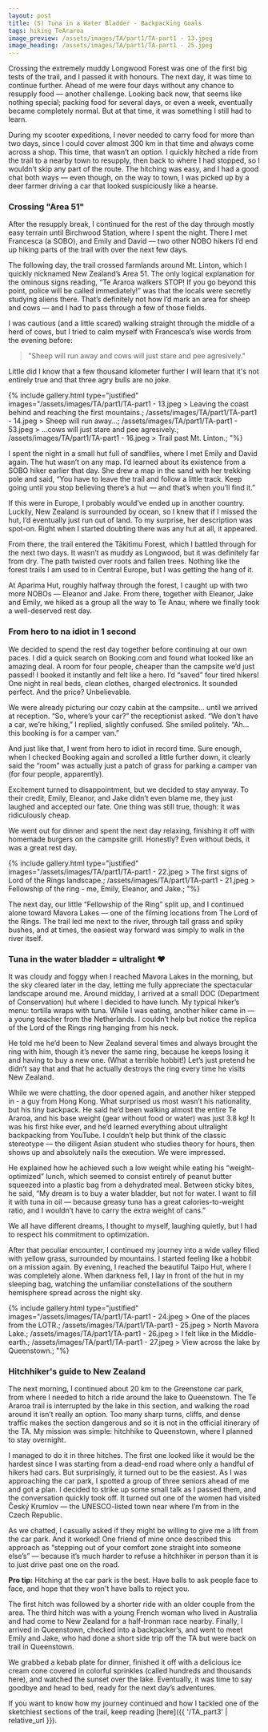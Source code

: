 ```yaml
---
layout: post
title: (5) Tuna in a Water Bladder - Backpacking Goals
tags: hiking TeAraroa
image_preview: /assets/images/TA/part1/TA-part1 - 13.jpeg
image_heading: /assets/images/TA/part1/TA-part1 - 25.jpeg
---
```


Crossing the extremely muddy Longwood Forest was one of the first big tests of the trail, and I passed it with honours. The next day, it was time to continue further. Ahead of me were four days without any chance to resupply food — another challenge. Looking back now, that seems like nothing special; packing food for several days, or even a week, eventually became completely normal. But at that time, it was something I still had to learn.

During my scooter expeditions, I never needed to carry food for more than two days, since I could cover almost 300 km in that time and always come across a shop. This time, that wasn’t an option. I quickly hitched a ride from the trail to a nearby town to resupply, then back to where I had stopped, so I wouldn’t skip any part of the route. The hitching was easy, and I had a good chat both ways — even though, on the way to town, I was picked up by a deer farmer driving a car that looked suspiciously like a hearse. 

### Crossing "Area 51"

After the resupply break, I continued for the rest of the day through mostly easy terrain until Birchwood Station, where I spent the night. There I met Francesca (a SOBO), and Emily and David — two other NOBO hikers I’d end up hiking parts of the trail with over the next few days.

The following day, the trail crossed farmlands around Mt. Linton, which I quickly nicknamed New Zealand’s Area 51. The only logical explanation for the ominous signs reading, “Te Araroa walkers STOP! If you go beyond this point, police will be called immediately!” was that the locals were secretly studying aliens there. That’s definitely not how I’d mark an area for sheep and cows — and I had to pass through a few of those fields.

I was cautious (and a little scared) walking straight through the middle of a herd of cows, but I tried to calm myself with Francesca’s wise words from the evening before:

> "Sheep will run away and cows will just stare and pee agresively."  

Little did I know that a few thousand kilometer further I will learn that it's not entirely true and that three agry bulls are no joke.

{% include gallery.html 
	type="justified" 
	images="/assets/images/TA/part1/TA-part1 - 13.jpeg > Leaving the coast behind and reaching the first mountains.;
			/assets/images/TA/part1/TA-part1 - 14.jpeg > Sheep will run away...;
			/assets/images/TA/part1/TA-part1 - 53.jpeg > ...cows will just stare and pee agresively.;
			/assets/images/TA/part1/TA-part1 - 16.jpeg > Trail past Mt. Linton.;
			"%}

I spent the night in a small hut full of sandflies, where I met Emily and David again. The hut wasn’t on any map. I’d learned about its existence from a SOBO hiker earlier that day. She drew a map in the sand with her trekking pole and said, “You have to leave the trail and follow a little track. Keep going until you stop believing there’s a hut — and that’s when you’ll find it.”

If this were in Europe, I probably would’ve ended up in another country. Luckily, New Zealand is surrounded by ocean, so I knew that if I missed the hut, I’d eventually just run out of land. To my surprise, her description was spot-on. Right when I started doubting there was any hut at all, it appeared.

From there, the trail entered the Tākitimu Forest, which I battled through for the next two days. It wasn’t as muddy as Longwood, but it was definitely far from dry. The path twisted over roots and fallen trees. Nothing like the forest trails I am used to in Central Europe, but I was getting the hang of it.

At Aparima Hut, roughly halfway through the forest, I caught up with two more NOBOs — Eleanor and Jake. From there, together with Eleanor, Jake and Emily, we hiked as a group all the way to Te Anau, where we finally took a well-deserved rest day.

### From hero to na idiot in 1 second

We decided to spend the rest day together before continuing at our own paces. I did a quick search on Booking.com and found what looked like an amazing deal. A room for four people, cheaper than the campsite we’d just passed! I booked it instantly and felt like a hero. I’d “saved” four tired hikers! One night in real beds, clean clothes, charged electronics. It sounded perfect. And the price? Unbelievable.

We were already picturing our cozy cabin at the campsite… until we arrived at reception.
“So, where’s your car?” the receptionist asked.
“We don’t have a car, we’re hiking,” I replied, slightly confused.
She smiled politely. “Ah… this booking is for a camper van.”

And just like that, I went from hero to idiot in record time. Sure enough, when I checked Booking again and scrolled a little further down, it clearly said the “room” was actually just a patch of grass for parking a camper van (for four people, apparently).

Excitement turned to disappointment, but we decided to stay anyway. To their credit, Emily, Eleanor, and Jake didn’t even blame me, they just laughed and accepted our fate. One thing was still true, though: it was ridiculously cheap.

We went out for dinner and spent the next day relaxing, finishing it off with homemade burgers on the campsite grill. Honestly? Even without beds, it was a great rest day.

 {% include gallery.html 
	type="justified" 
	images="/assets/images/TA/part1/TA-part1 - 22.jpeg > The first signs of Lord of the Rings landscape.;
			/assets/images/TA/part1/TA-part1 - 21.jpeg > Fellowship of the ring - me, Emily, Eleanor, and Jake.;
			"%}

The next day, our little “Fellowship of the Ring” split up, and I continued alone toward Mavora Lakes — one of the filming locations from The Lord of the Rings. The trail led me next to the river, through tall grass and spiky bushes, and at times, the easiest way forward was simply to walk in the river itself.

### Tuna in the water bladder = ultralight ❤️

It was cloudy and foggy when I reached Mavora Lakes in the morning, but the sky cleared later in the day, letting me fully appreciate the spectacular landscape around me. Around midday, I arrived at a small DOC (Department of Conservation) hut where I decided to have lunch. My typical hiker’s menu: tortilla wraps with tuna. While I was eating, another hiker came in — a young teacher from the Netherlands. I couldn’t help but notice the replica of the Lord of the Rings ring hanging from his neck.

He told me he’d been to New Zealand several times and always brought the ring with him, though it’s never the same ring, because he keeps losing it and having to buy a new one. (What a terrible hobbit!) Let’s just pretend he didn’t say that and that he actually destroys the ring every time he visits New Zealand.

While we were chatting, the door opened again, and another hiker stepped in - a guy from Hong Kong. What surprised us most wasn’t his nationality, but his tiny backpack. He said he’d been walking almost the entire Te Araroa, and his base weight (gear without food or water) was just 3.8 kg! It was his first hike ever, and he’d learned everything about ultralight backpacking from YouTube. I couldn’t help but think of the classic stereotype — the diligent Asian student who studies theory for hours, then shows up and absolutely nails the execution. We were impressed.

He explained how he achieved such a low weight while eating his “weight-optimized” lunch, which seemed to consist entirely of peanut butter squeezed into a plastic bag from a dehydrated meal. Between sticky bites, he said, “My dream is to buy a water bladder, but not for water. I want to fill it with tuna in oil — because greasy tuna has a great calories-to-weight ratio, and I wouldn’t have to carry the extra weight of cans.”

We all have different dreams, I thought to myself, laughing quietly, but I had to respect his commitment to optimization.

After that peculiar encounter, I continued my journey into a wide valley filled with yellow grass, surrounded by mountains. I started feeling like a hobbit on a mission again. By evening, I reached the beautiful Taipo Hut, where I was completely alone. When darkness fell, I lay in front of the hut in my sleeping bag, watching the unfamiliar constellations of the southern hemisphere spread across the night sky.

{% include gallery.html 
	type="justified" 
	images="/assets/images/TA/part1/TA-part1 - 24.jpeg > One of the places from the LOTR.;
			/assets/images/TA/part1/TA-part1 - 25.jpeg > North Mavora Lake.;
			/assets/images/TA/part1/TA-part1 - 26.jpeg > I felt like in the Middle-earth.;
			/assets/images/TA/part1/TA-part1 - 27.jpeg > View across the lake by Queenstown.;
			"%}

### Hitchhiker's guide to New Zealand

The next morning, I continued about 20 km to the Greenstone car park, from where I needed to hitch a ride around the lake to Queenstown. The Te Araroa trail is interrupted by the lake in this section, and walking the road around it isn’t really an option. Too many sharp turns, cliffs, and dense traffic makes the section dangerous and so it is not in the official itinerary of the TA. My mission was simple: hitchhike to Queenstown, where I planned to stay overnight.

I managed to do it in three hitches. The first one looked like it would be the hardest since I was starting from a dead-end road where only a handful of hikers had cars. But surprisingly, it turned out to be the easiest. As I was approaching the car park, I spotted a group of three seniors ahead of me and got a plan. I decided to strike up some small talk as I passed them, and the conversation quickly took off. It turned out one of the women had visited Český Krumlov — the UNESCO-listed town near where I’m from in the Czech Republic.

As we chatted, I casually asked if they might be willing to give me a lift from the car park. And it worked! One friend of mine once described this approach as “stepping out of your comfort zone straight into someone else’s” — because it’s much harder to refuse a hitchhiker in person than it is to just drive past one on the road.

<div class="alert alert-info">
  <strong>Pro tip:</strong> Hitching at the car park is the best. Have balls to ask people face to face, and hope that they won't have balls to reject you.
</div>

The first hitch was followed by a shorter ride with an older couple from the area. The third hitch was with a young French woman who lived in Australia and had come to New Zealand for a half-Ironman race nearby. Finally, I arrived in Queenstown, checked into a backpacker’s, and went to meet Emily and Jake, who had done a short side trip off the TA but were back on trail in Queenstown.

We grabbed a kebab plate for dinner, finished it off with a delicious ice cream cone covered in colorful sprinkles (called hundreds and thousands here), and watched the sunset over the lake. Eventually, it was time to say goodbye and head to bed, ready for the next day’s adventures.

If you want to know how my journey continued and how I tackled one of the sketchiest sections of the trail, keep reading [here]({{ '/TA_part3' | relative_url }}).